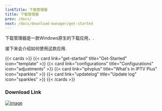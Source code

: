 ```yaml
---
linkTitle: 下载管理器
title: 下载管理器
prev: /docs/
next: /docs/download-manager/get-started
---
```


下载管理器是一款Windows原生的下载应用，.

接下来会介绍如何使用这款应用.

<!--more-->

{{< cards >}}
  {{< card link="get-started" title="Get-Started" icon="template" >}}
  {{< card link="configurations" title="Configurations" icon="adjustments" >}}
  {{< card link="iptvplus" title="What's in IPTV Plus" icon="sparkles" >}}
  {{< card link="updatelog" title="Update log" icon="sparkles" >}}
{{< /cards >}}

### Download Link
[![image](https://github.com/jenius-apps/ambie/raw/main/images/storeBadge.png#left)](https://www.microsoft.com/store/productId/9mx6kd8wgwgp?ocid=pdpshare)